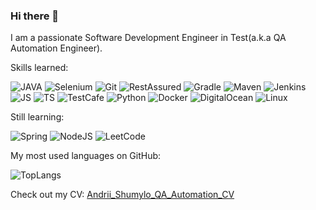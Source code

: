 ### Hi there 👋

I am a passionate Software Development Engineer in Test(a.k.a QA Automation Engineer).

Skills learned:

![JAVA](<https://img.shields.io/badge/Java-ED8B00?style=for-the-badge&logo=java&logoColor=white>) ![Selenium](<https://img.shields.io/badge/selenium-43B02A.svg?&style=for-the-badge&logo=selenium&logoColor=white>) ![Git](<https://img.shields.io/badge/Git-F05032?style=for-the-badge&logo=git&logoColor=white>) ![RestAssured](<https://img.shields.io/badge/REST_ASSURED-43B02A?style=for-the-badge&logo=RestAssured&logoColor=white>) ![Gradle](<https://img.shields.io/badge/gradle-02303A?style=for-the-badge&logo=gradle&logoColor=white>) ![Maven](<https://img.shields.io/badge/apache_maven-C71A36?style=for-the-badge&logo=apachemaven&logoColor=white>) ![Jenkins](<https://img.shields.io/badge/Jenkins-D24939?style=for-the-badge&logo=Jenkins&logoColor=white>) ![JS](<https://img.shields.io/badge/JavaScript-F7DF1E?style=for-the-badge&logo=javascript&logoColor=black>) ![TS](<https://img.shields.io/badge/TypeScript-007ACC?style=for-the-badge&logo=typescript&logoColor=white>) ![TestCafe](<https://img.shields.io/badge/Test_Cafe-2CA5E0?style=for-the-badge&logo=TestCafe&logoColor=white>) ![Python](<https://img.shields.io/badge/Python-3776AB?style=for-the-badge&logo=python&logoColor=white>) ![Docker](<https://img.shields.io/badge/Docker-2CA5E0?style=for-the-badge&logo=docker&logoColor=white>) ![DigitalOcean](<https://img.shields.io/badge/Digital_Ocean-0080FF?style=for-the-badge&logo=DigitalOcean&logoColor=white>) ![Linux](<https://img.shields.io/badge/Linux-FCC624?style=for-the-badge&logo=linux&logoColor=black>) 

Still learning:

![Spring](<https://img.shields.io/badge/Spring-6DB33F?style=for-the-badge&logo=spring&logoColor=white>) ![NodeJS](<https://img.shields.io/badge/Node.js-339933?style=for-the-badge&logo=nodedotjs&logoColor=white>) ![LeetCode](<https://img.shields.io/badge/-LeetCode-FFA116?style=for-the-badge&logo=LeetCode&logoColor=black>)


My most used languages on GitHub:

![TopLangs](<https://github-readme-stats.vercel.app/api/top-langs/?username=MyloRii>)

Check out my CV: [Andrii_Shumylo_QA_Automation_CV](<https://mylorii.github.io/new-cv>)
